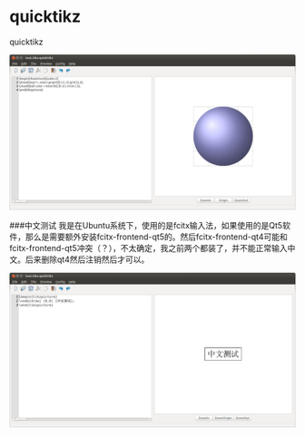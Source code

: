 quicktikz
====

quicktikz 


![](examples/quicktikz.png)

###中文测试
我是在Ubuntu系统下，使用的是fcitx输入法，如果使用的是Qt5软件，那么是需要额外安装fcitx-frontend-qt5的。然后fcitx-frontend-qt4可能和fcitx-frontend-qt5冲突（？），不太确定，我之前两个都装了，并不能正常输入中文。后来删除qt4然后注销然后才可以。 

![中文测试](examples/quicktikz2.png)